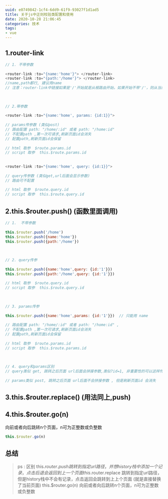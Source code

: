 ```yaml
---
uuid: e0749842-1cf4-6dd9-61f9-93027f1d1ad5
title: 关于js中正则校验类配置和使用
date: 2020-10-28 21:06:45
categories: 技术
tags: 
- vue
---
```

## 1.router-link
```js
// 1. 不带参数
 
<router-link :to="{name:'home'}"> </router-link>
<router-link :to="{path:'/home'}"> </router-link>
//name,path都行, 建议用name  
// 注意：router-link中链接如果是'/'开始就是从根路由开始，如果开始不带'/'，则从当前路由开始。
 
 
 
// 2.带参数
 
<router-link :to="{name:'home', params: {id:1}}">  
 
// params传参数 (类似post)
// 路由配置 path: "/home/:id" 或者 path: "/home:id" 
// 不配置path ,第一次可请求,刷新页面id会消失
// 配置path,刷新页面id会保留
 
// html 取参  $route.params.id
// script 取参  this.$route.params.id
 
 
<router-link :to="{name:'home', query: {id:1}}"> 
 
// query传参数 (类似get,url后面会显示参数)
// 路由可不配置
 
// html 取参  $route.query.id
// script 取参  this.$route.query.id
```
## 2.this.$router.push() (函数里面调用)
```js
// 1.  不带参数
 
this.$router.push('/home')
this.$router.push({name:'home'})
this.$router.push({path:'/home'})
 
 
 
// 2. query传参 
 
this.$router.push({name:'home',query: {id:'1'}})
this.$router.push({path:'/home',query: {id:'1'}})
 
// html 取参  $route.query.id
// script 取参  this.$route.query.id
 
 
 
// 3. params传参
 
this.$router.push({name:'home',params: {id:'1'}})  // 只能用 name
 
// 路由配置 path: "/home/:id" 或者 path: "/home:id" ,
// 不配置path ,第一次可请求,刷新页面id会消失
// 配置path,刷新页面id会保留
 
// html 取参  $route.params.id
// script 取参  this.$route.params.id
 
 
 
// 4. query和params区别
// query类似 get, 跳转之后页面 url后面会拼接参数,类似?id=1, 非重要性的可以这样传, 密码之类还是用params刷新页面id还在
 
// params类似 post, 跳转之后页面 url后面不会拼接参数 , 但是刷新页面id 会消失
```
## 3.this.$router.replace() (用法同上,push)
## 4.this.$router.go(n)
向前或者向后跳转n个页面，n可为正整数或负整数
```js
this.$router.go(n) 
```
## 总结
> ps : 区别
this.$router.push
跳转到指定url路径，并想history栈中添加一个记录，点击后退会返回到上一个页面
this.$router.replace
跳转到指定url路径，但是history栈中不会有记录，点击返回会跳转到上上个页面 (就是直接替换了当前页面)
this.$router.go(n)
向前或者向后跳转n个页面，n可为正整数或负整数